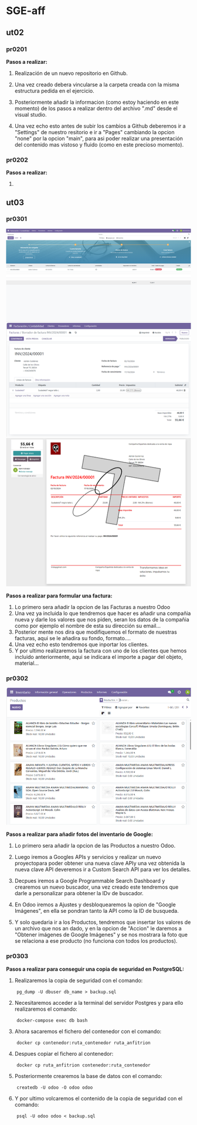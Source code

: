 # SGE-aff

## ut02

### pr0201
**Pasos a realizar:**
1) Realización de un nuevo repositorio en Github.

2) Una vez creado debera vincularse a la carpeta creada con la misma estructura pedida en el ejercicio.

3) Posteriormente añadir la informacion (como estoy haciendo en este momento) de los pasos a realizar dentro del archivo ".md" desde el visual studio.

4) Una vez echo esto antes de subir los cambios a Github deberemos ir a "Settings" de nuestro resitorio e ir a "Pages" cambiando la opcion "none" por la opcion "main", para asi poder realizar una presentación del contenido mas vistoso y fluido (como en este precioso momento). 

### pr0202
**Pasos a realizar:**

1) 

## ut03
### pr0301
![Imagenes](./Imagenes/1.png)
![Imagenes](./Imagenes/2.png)
![Imagenes](./Imagenes/3.png)

**Pasos a realizar para formular una factura:**

1) Lo primero sera añadir la opcion de las Facturas a nuestro Odoo
2) Una vez ya incluida lo que tendremos que hacer es añadir una compañia nueva y darle los valores que nos piden, seran los datos de la compañia como por ejemplo el nombre de esta su dirección su email...
3) Posterior mente nos dira que modifiquemos el formato de nuestras facturas, aqui se le añadira su fondo, formato....
4) Una vez echo esto tendremos que inportar los clientes. 
5) Y por ultimo realizaremos la factura con uno de los clientes que hemos incluido anteriormente, aqui se indicara el importe a pagar del objeto, material...


### pr0302
![Imagenes](./Imagenes/5%20imagenes.png)

**Pasos a realizar para añadir fotos del inventario de Google:**

1) Lo primero sera añadir la opcion de las Productos a nuestro Odoo.

2) Luego iremos a Googles APIs y servicios y realizar un nuevo proyectopara poder obtener una nueva clave APIy una vez obtenida la nueva clave API deveremos ir a Custom Search API para ver los detalles.

3) Decpues iremos a Google Programmable Search Dashboard y crearemos un nuevo buscador, una vez creado este tendremos que darle a personalizar para obtener la IDv de buscador.

4) En Odoo iremos a Ajustes y desbloquearemos la opion de "Google Imágenes", en ella se pondran tanto la API como la ID de busqueda.

5) Y solo quedaria ir a los Productos, tendremos que insertar los valores de un archivo que nos an dado, y en la opcion de "Accion" le daremos a "Obtener imágenes de Google Imágenes" y se nos mostrara la foto que se relaciona a ese producto (no funciona con todos los productos).

### pr0303
**Pasos a realizar para conseguir una copia de seguridad en PostgreSQL:**

1) Realizaremos la copia de seguridad con el comando:
```
    pg_dump -U dbuser db_name > backup.sql
```

2)  Necesitaremos acceder a la terminal del servidor Postgres y para ello realizaremos el comando:
```
    docker-compose exec db bash
```
3) Ahora sacaremos el fichero del contenedor con el comando:
```
    docker cp contenedor:ruta_contenedor ruta_anfitrion
```

4) Despues copiar el fichero al contenedor:
```
    docker cp ruta_anfitrion contenedor:ruta_contenedor
```

5) Posteriormente crearemos la base de datos con el comando:
```
    createdb -U odoo -O odoo odoo
```

6) Y por ultimo volcaremos el contenido de la copia de seguridad con el comando:
```
    psql -U odoo odoo < backup.sql
```